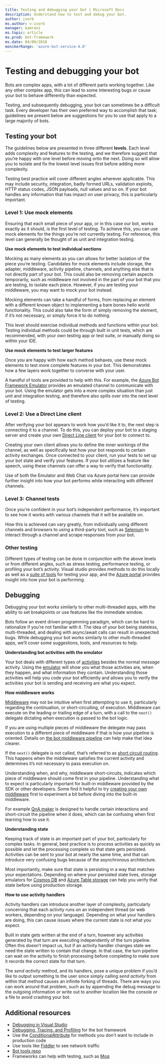 ```yaml
---
title: Testing and debugging your bot | Microsoft Docs
description: Understand how to test and debug your bot.
author: ivorb
ms.author: v-ivorb
manager: kamrani
ms.topic: article
ms.prod: bot-framework
ms.date: 04/09/2018
monikerRange: 'azure-bot-service-4.0'
---
```


# Testing and debugging your bot

Bots are complex apps, with a lot of different parts working together. Like any other complex app, this can lead to some interesting bugs or cause your bot to behave differently than expected.

Testing, and subsequently debugging, your bot can sometimes be a difficult task. Every developer has their own preferred way to accomplish that task; guidelines we present below are suggestions for you to use that apply to a large majority of bots.

## Testing your bot

The guidelines below are presented in three different **levels**.  Each level adds complexity and features to the testing, and we therefore suggest that you’re happy with one level before moving onto the next. Doing so will allow you to isolate and fix the lowest level issues first before adding more complexity.

Testing best practice will cover different angles wherever applicable. This may include security, integration, badly formed URLs, validation exploits, HTTP status codes, JSON payloads, null values and so on. If your bot handles any information that has impact on user privacy, this is particularly important.

### Level 1: Use mock elements

Ensuring that each small piece of your app, or in this case our bot, works exactly as it should, is the first level of testing. To achieve this, you can use mock elements for the things you’re not currently testing. For reference, this level can generally be thought of as unit and integration testing.

**Use mock elements to test individual sections**

Mocking as many elements as you can allows for better isolation of the piece you’re testing. Candidates for mock elements include storage, the adapter, middleware, activity pipeline, channels, and anything else that is not directly part of your bot. This could also be removing certain aspects temporarily, such as middleware not involved in the part of your bot that you are testing, to isolate each piece. However, if you are testing your middleware, you may want to mock your bot instead.

Mocking elements can take a handful of forms, from replacing an element with a different known object to implementing a bare bones hello world functionality. This could also take the form of simply removing the element, if it’s not necessary, or simply force it to do nothing. 

This level should exercise individual methods and functions within your bot. Testing individual methods could be through built in unit tests, which are recommended, with your own testing app or test suite, or manually doing so within your IDE. 

**Use mock elements to test larger features**

Once you are happy with how each method behaves, use these mock elements to test more complete features in your bot. This demonstrates how a few layers work together to converse with your user. 

A handful of tools are provided to help with this. For example,
the [Azure Bot Framework Emulator](https://github.com/Microsoft/BotFramework-Emulator) provides an emulated channel to communicate with your bot. Using the emulator gets into a more complex situation than just unit and integration testing, and therefore also spills over into the next level of testing.

### Level 2: Use a Direct Line client

After verifying your bot appears to work how you’d like it to, the next step is connecting it to a channel. To do this, you can deploy your bot to a staging server and create your own [Direct Line client](bot-builder-howto-direct-line.md) for your bot to connect to.

Creating your own client allows you to define the inner workings of the channel, as well as specifically test how your bot responds to certain activity exchanges. Once connected to your client, run your tests to set up your bot state and verify your features. If your bot utilizes a feature like speech, using these channels can offer a way to verify that functionality.

Use of both the Emulator and Web Chat via Azure portal here can provide further insight into how your bot performs while interacting with different channels.

### Level 3: Channel tests

Once you’re confident in your bot’s independent performance, it’s important to see how it works with various channels that it will be available on. 

How this is achieved can vary greatly, from individually using different channels and browsers to using a third-party tool, such as [Selenium](https://docs.seleniumhq.org/) to interact through a channel and scrape responses from your bot.

### Other testing

Different types of testing can be done in conjunction with the above levels or from different angles, such as stress testing, performance testing, or profiling your bot’s activity. Visual studio provides methods to do this locally as well as a [suite of tools](https://www.visualstudio.com/team-services/testing-tools/) for testing your app, and the [Azure portal](https://portal.azure.com) provides insight into how your bot is performing.

## Debugging

Debugging your bot works similarly to other multi-threaded apps, with the ability to set breakpoints or use features like the immediate window. 

Bots follow an event driven programming paradigm, which can be hard to rationalize if you’re not familiar with it. The idea of your bot being stateless, multi-threaded, and dealing with async/await calls can result in unexpected bugs. While debugging your bot works similarly to other multi-threaded apps, we’ll cover some suggestions, tools, and resources to help.

**Understanding bot activities with the emulator**

Your bot deals with different types of [activities](bot-builder-concept-activity-processing.md) besides the normal _message_ activity. Using the [emulator](../bot-service-debug-emulator.md) will show you what those activities are, when they happen, and what information they contain. Understanding those activities will help you code your bot efficiently and allows you to verify the activities your bot is sending and receiving are what you expect.

**How middleware works**

[Middleware](bot-builder-concept-activity-processing.md#middleware) may not be intuitive when first attempting to use it, particularly regarding the continuation, or short-circuiting, of execution. Middleware can execute on the leading or trailing edge of a turn, with a call to the `next()` delegate dictating when execution is passed to the bot logic. 

If you are using multiple pieces of middleware the delegate may pass execution to a different piece of middleware if that is how your pipeline is oriented. Details on [the bot middleware pipeline](bot-builder-concept-activity-processing.md#the-bot-middleware-pipeline) can help make that idea clearer.

If the `next()` delegate is not called, that’s referred to as [short circuit routing](bot-builder-concept-activity-processing.md#short-circuiting). This happens when the middleware satisfies the current activity and determines it’s not necessary to pass execution on. 

Understanding when, and why, middleware short-circuits, indicates which piece of middleware should come first in your pipeline. Understanding what to expect is particularly important for built-in middleware provided by the SDK or other developers. Some find it helpful to try [creating your own middleware](bot-builder-create-middleware.md) first to experiment a bit before diving into the built-in middleware.

For example [QnA maker](bot-builder-howto-qna.md) is designed to handle certain interactions and short-circuit the pipeline when it does, which can be confusing when first learning how to use it.

**Understanding state**

Keeping track of state is an important part of your bot, particularly for complex tasks. In general, best practice is to process activities as quickly as possible and let the processing complete so that state gets persisted. Activities can be sent to your bot at nearly the same time, and that can introduce very confusing bugs because of the asynchronous architecture.

Most importantly, make sure that state is persisting in a way that matches your expectations. Depending on where your persisted state lives, storage emulators for [Cosmos DB](https://docs.microsoft.com/en-us/azure/cosmos-db/local-emulator) and [Azure Table storage](https://docs.microsoft.com/en-us/azure/storage/common/storage-use-emulator) can help you verify that state before using production storage.

**How to use activity handlers**

Activity handlers can introduce another layer of complexity, particularly concerning that each activity runs on an independent thread (or web workers, depending on your language). Depending on what your handlers are doing, this can cause issues where the current state is not what you expect.

Built in state gets written at the end of a turn, however any activities generated by that turn are executing independently of the turn pipeline. Often this doesn’t impact us, but if an activity handler changes state we need the state written to contain that change. In that case, the turn pipeline can wait on the activity to finish processing before completing to make sure it records the correct state for that turn.

The _send activity_ method, and its handlers, pose a unique problem if you’d like to output something to the user since simply calling _send activity_ from within that method causes an infinite forking of threads. There are ways you can work around that problem, such as by appending the debug message to the outgoing information or write out to another location like the console or a file to avoid crashing your bot.


## Additional resources
* [Debugging in Visual Studio](https://docs.microsoft.com/en-us/visualstudio/debugger/index)
* [Debugging, Tracing, and Profiling](https://docs.microsoft.com/en-us/dotnet/framework/debug-trace-profile/) for the bot framework
* Use the [ConditionalAttribute](https://docs.microsoft.com/en-us/dotnet/api/system.diagnostics.conditionalattribute?view=netcore-2.0) for methods you don't want to include in production code 
* Use tools like [Fiddler](https://www.telerik.com/fiddler) to see network traffic 
* [Bot tools repo](https://github.com/Microsoft/botbuilder-tools)
* Frameworks can help with testing, such as [Moq](https://github.com/moq/moq4)
